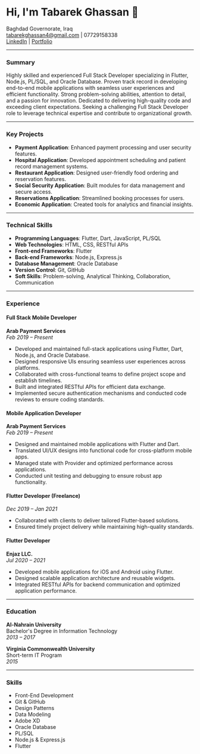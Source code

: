 # Hi, I'm Tabarek Ghassan 👋
Baghdad Governorate, Iraq  
tabarekghassan4@gmail.com | 07729158338  
[LinkedIn](https://linkedin.com/in/tabarek-ghassan-621285102) | [Portfolio](https://tabarek.github.io/)  

---

### **Summary**  
Highly skilled and experienced Full Stack Developer specializing in Flutter, Node.js, PL/SQL, and Oracle Database. Proven track record in developing end-to-end mobile applications with seamless user experiences and efficient functionality. Strong problem-solving abilities, attention to detail, and a passion for innovation. Dedicated to delivering high-quality code and exceeding client expectations. Seeking a challenging Full Stack Developer role to leverage technical expertise and contribute to organizational growth.  

---

### **Key Projects**  
- **Payment Application**: Enhanced payment processing and user security features.  
- **Hospital Application**: Developed appointment scheduling and patient record management systems.  
- **Restaurant Application**: Designed user-friendly food ordering and reservation features.  
- **Social Security Application**: Built modules for data management and secure access.  
- **Reservations Application**: Streamlined booking processes for users.  
- **Economic Application**: Created tools for analytics and financial insights.  

---

### **Technical Skills**  
- **Programming Languages**: Flutter, Dart, JavaScript, PL/SQL  
- **Web Technologies**: HTML, CSS, RESTful APIs  
- **Front-end Frameworks**: Flutter  
- **Back-end Frameworks**: Node.js, Express.js  
- **Database Management**: Oracle Database  
- **Version Control**: Git, GitHub  
- **Soft Skills**: Problem-solving, Analytical Thinking, Collaboration, Communication  

---

### **Experience**  

#### **Full Stack Mobile Developer**  
**Arab Payment Services**  
*Feb 2019 – Present*  
- Developed and maintained full-stack applications using Flutter, Dart, Node.js, and Oracle Database.  
- Designed responsive UIs ensuring seamless user experiences across platforms.  
- Collaborated with cross-functional teams to define project scope and establish timelines.  
- Built and integrated RESTful APIs for efficient data exchange.  
- Implemented secure authentication mechanisms and conducted code reviews to ensure coding standards.  

#### **Mobile Application Developer**  
**Arab Payment Services**  
*Feb 2019 – Present*  
- Designed and maintained mobile applications with Flutter and Dart.  
- Translated UI/UX designs into functional code for cross-platform mobile apps.  
- Managed state with Provider and optimized performance across applications.  
- Conducted unit testing and debugging to ensure robust app functionality.  

#### **Flutter Developer (Freelance)**  
*Dec 2019 – Jan 2021*  
- Collaborated with clients to deliver tailored Flutter-based solutions.  
- Ensured timely project delivery while maintaining high-quality standards.  

#### **Flutter Developer**  
**Enjaz LLC.**  
*Jul 2020 – 2021*  
- Developed mobile applications for iOS and Android using Flutter.  
- Designed scalable application architecture and reusable widgets.  
- Integrated RESTful APIs for backend communication and optimized application performance.  

---

### **Education**  
**Al-Nahrain University**  
Bachelor's Degree in Information Technology  
*2013 – 2017*  

**Virginia Commonwealth University**  
Short-term IT Program  
*2015*  

---

### **Skills**  
- Front-End Development  
- Git & GitHub  
- Design Patterns  
- Data Modeling  
- Adobe XD  
- Oracle Database  
- PL/SQL  
- Node.js & Express.js  
- Flutter  
